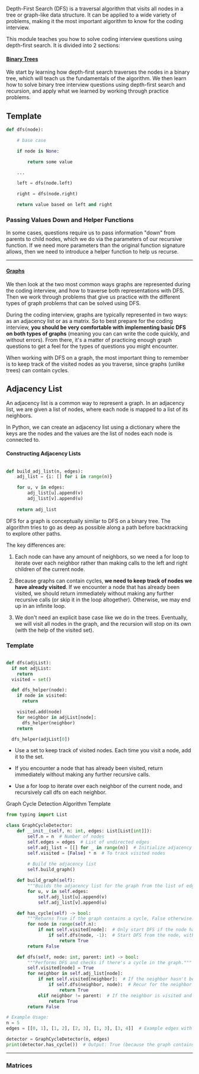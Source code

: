 Depth-First Search (DFS) is a traversal algorithm that visits all nodes in a tree or graph-like data structure. It can be applied to a wide variety of problems, making it the most important algorithm to know for the coding interview.

This module teaches you how to solve coding interview questions using depth-first search. It is divided into 2 sections:

#### [Binary Trees](https://www.hellointerview.com/learn/code/depth-first-search/fundamentals)

We start by learning how depth-first search traverses the nodes in a binary tree, which will teach us the fundamentals of the algorithm. We then learn how to solve binary tree interview questions using depth-first search and recursion, and apply what we learned by working through practice problems.

## Template 

```python
def dfs(node):

    # base case

    if node is None:

        return some value

    ...

    left = dfs(node.left)

    right = dfs(node.right)

    return value based on left and right
```

###  Passing Values Down and Helper Functions

In some cases, questions require us to pass information "down" from parents to child nodes, which we do via the parameters of our recursive function. If we need more parameters than the original function signature allows, then we need to introduce a helper function to help us recurse.

------

#### [Graphs](https://www.hellointerview.com/learn/code/depth-first-search/graphs)

We then look at the two most common ways graphs are represented during the coding interview, and how to traverse both representations with DFS. Then we work through problems that give us practice with the different types of graph problems that can be solved using DFS.

During the coding interview, graphs are typically represented in two ways: as an adjacency list or as a matrix. So to best prepare for the coding interview, **you should be very comfortable with implementing basic DFS on both types of graphs** (meaning you can can write the code quickly, and without errors). From there, it's a matter of practicing enough graph questions to get a feel for the types of questions you might encounter.

When working with DFS on a graph, the most important thing to remember is to keep track of the visited nodes as you traverse, since graphs (unlike trees) can contain cycles.


## Adjacency List

An adjacency list is a common way to represent a graph. In an adjacency list, we are given a list of nodes, where each node is mapped to a list of its neighbors.

In Python, we can create an adjacency list using a dictionary where the keys are the nodes and the values are the list of nodes each node is connected to.

#### Constructing Adjacency Lists

```python

def build_adj_list(n, edges):
    adj_list = {i: [] for i in range(n)}

    for u, v in edges:
        adj_list[u].append(v)
        adj_list[v].append(u)
        
    return adj_list
```

DFS for a graph is conceptually similar to DFS on a binary tree. The algorithm tries to go as deep as possible along a path before backtracking to explore other paths.

The key differences are:

1. Each node can have any amount of neighbors, so we need a for loop to iterate over each neighbor rather than making calls to the left and right children of the current node.
    
2. Because graphs can contain cycles, **we need to keep track of nodes we have already visited**. If we encounter a node that has already been visited, we should return immediately without making any further recursive calls (or skip it in the loop altogether). Otherwise, we may end up in an infinite loop.
    
3. We don't need an explicit base case like we do in the trees. Eventually, we will visit all nodes in the graph, and the recursion will stop on its own (with the help of the visited set).


### Template

```python

def dfs(adjList):
  if not adjList:
    return
  visited = set()

  def dfs_helper(node):
    if node in visited:
      return

    visited.add(node)
    for neighbor in adjList[node]:
      dfs_helper(neighbor)
    return

  dfs_helper(adjList[0])


```

- Use a set to keep track of visited nodes. Each time you visit a node, add it to the set.
    
- If you encounter a node that has already been visited, return immediately without making any further recursive calls.
    
- Use a for loop to iterate over each neighbor of the current node, and recursively call dfs on each neighbor.


Graph Cycle Detection Algorithm Template

```python
from typing import List

class GraphCycleDetector:
    def __init__(self, n: int, edges: List[List[int]]):
        self.n = n  # Number of nodes
        self.edges = edges  # List of undirected edges
        self.adj_list = [[] for _ in range(n)]  # Initialize adjacency list
        self.visited = [False] * n  # To track visited nodes
        
        # Build the adjacency list
        self.build_graph()

    def build_graph(self):
        """Builds the adjacency list for the graph from the list of edges."""
        for u, v in self.edges:
            self.adj_list[u].append(v)
            self.adj_list[v].append(u)

    def has_cycle(self) -> bool:
        """Returns True if the graph contains a cycle, False otherwise."""
        for node in range(self.n):
            if not self.visited[node]:  # Only start DFS if the node hasn't been visited
                if self.dfs(node, -1):  # Start DFS from the node, with no parent (-1)
                    return True
        return False

    def dfs(self, node: int, parent: int) -> bool:
        """Performs DFS and checks if there's a cycle in the graph."""
        self.visited[node] = True
        for neighbor in self.adj_list[node]:
            if not self.visited[neighbor]:  # If the neighbor hasn't been visited
                if self.dfs(neighbor, node):  # Recur for the neighbor
                    return True
            elif neighbor != parent:  # If the neighbor is visited and not the parent, it's a cycle
                return True
        return False

# Example Usage:
n = 5
edges = [[0, 1], [1, 2], [2, 3], [1, 3], [3, 4]]  # Example edges with a cycle

detector = GraphCycleDetector(n, edges)
print(detector.has_cycle())  # Output: True (because the graph contains a cycle)


```



------

### Matrices 
